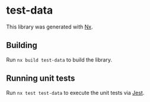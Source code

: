 # test-data

This library was generated with [Nx](https://nx.dev).

## Building

Run `nx build test-data` to build the library.

## Running unit tests

Run `nx test test-data` to execute the unit tests via [Jest](https://jestjs.io).
